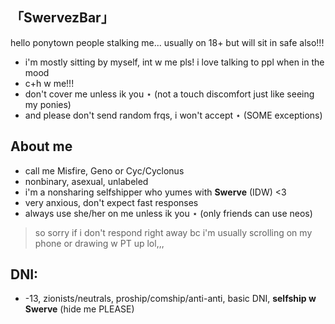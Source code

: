 ## 「SwervezBar」

hello ponytown people stalking me...
usually on 18+ but will sit in safe also!!!

- i'm mostly sitting by myself, int w me pls! i love talking to ppl when in the mood
- c+h w me!!!
- don't cover me unless ik you ⋆ (not a touch discomfort just like seeing my ponies)
- and please don't send random frqs, i won't accept ⋆ (SOME exceptions)

## About me

- call me Misfire, Geno or Cyc/Cyclonus
- nonbinary, asexual, unlabeled
- i'm a nonsharing selfshipper who yumes with **Swerve** (IDW) <3
- very anxious, don't expect fast responses
- always use she/her on me unless ik you ⋆ (only friends can use neos)
> so sorry if i don't respond right away bc i'm usually scrolling on my phone or drawing w PT up lol,,,

## DNI:
- -13, zionists/neutrals, proship/comship/anti-anti, basic DNI, **selfship w Swerve** (hide me PLEASE)

